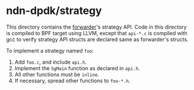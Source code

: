 # ndn-dpdk/strategy

This directory contains the [forwarder](../app/fwdp/)'s strategy API.
Code in this directory is compiled to BPF target using LLVM, except that `api-*.c` is compiled with gcc to verify strategy API structs are declared same as forwarder's structs.

To implement a strategy named `foo`:

1.  Add `foo.c`, and include `api.h`.
2.  Implement the `SgMain` function as declared in `api.h`.
3.  All other functions must be `inline`.
4.  If necessary, spread other functions to `foo-*.h`.
